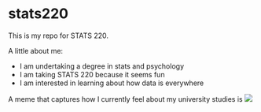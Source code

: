 # stats220

This is my repo for STATS 220. 

A little about me:

- I am undertaking a degree in stats and psychology 
- I am taking STATS 220 because it seems fun
- I am interested in learning about how data is everywhere 

A meme that captures how I currently feel about my university studies is ![]([https://c.tenor.com/8druEACXtX8AAAAd/tenor.gif](https://media1.tenor.com/m/_OyfFlQurcMAAAAd/taylor-swift-reputation.gif))
